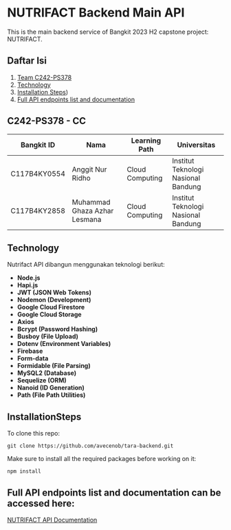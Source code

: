 # NUTRIFACT Backend Main API
This is the main backend service of Bangkit 2023 H2 capstone project: NUTRIFACT. 

## Daftar Isi

1. [Team C242-PS378](#C242-PS378---cc)
2. [Technology](#Technology)
3. [Installation Steps](#InstallationSteps))
4. [Full API endpoints list and documentation](#FullAPIendpointslistanddocumentationcanbeaccessedhere)

## C242-PS378 - CC

| Bangkit ID    | Nama                     | Learning Path       | Universitas                      |
|---------------|--------------------------|---------------------|----------------------------------|
| C117B4KY0554  | Anggit Nur Ridho         | Cloud Computing     | Institut Teknologi Nasional Bandung |
| C117B4KY2858  | Muhammad Ghaza Azhar Lesmana | Cloud Computing | Institut Teknologi Nasional Bandung |

## Technology

Nutrifact API dibangun menggunakan teknologi berikut:

- **Node.js**  
- **Hapi.js**  
- **JWT (JSON Web Tokens)**  
- **Nodemon (Development)**  
- **Google Cloud Firestore**  
- **Google Cloud Storage**  
- **Axios**  
- **Bcrypt (Password Hashing)**  
- **Busboy (File Upload)**  
- **Dotenv (Environment Variables)**  
- **Firebase**  
- **Form-data**  
- **Formidable (File Parsing)**  
- **MySQL2 (Database)**  
- **Sequelize (ORM)**  
- **Nanoid (ID Generation)**  
- **Path (File Path Utilities)**

## InstallationSteps

To clone this repo:
```
git clone https://github.com/avecenob/tara-backend.git
```
Make sure to install all the required packages before working on it:  
```
npm install
```  


## Full API endpoints list and documentation can be accessed here: 
[NUTRIFACT API Documentation](https://docs.google.com/document/d/1aKdYcVrCo2xBdju2tz53mcMDVIKDKABkL18G7khfXVk/edit?usp=sharing)
